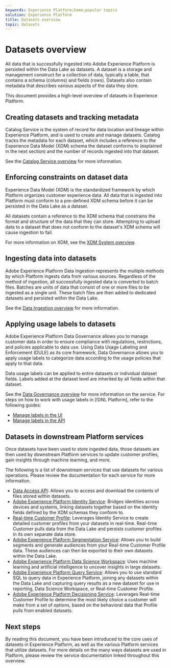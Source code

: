 ```yaml
---
keywords: Experience Platform;home;popular topics
solution: Experience Platform
title: Datasets overview
topic: datasets
---
```


# Datasets overview

All data that is successfully ingested into Adobe Experience Platform is persisted within the Data Lake as datasets. A dataset is a storage and management construct for a collection of data, typically a table, that contains a schema (columns) and fields (rows). Datasets also contain metadata that describes various aspects of the data they store. 

This document provides a high-level overview of datasets in Experience Platform.

## Creating datasets and tracking metadata

Catalog Service is the system of record for data location and lineage within Experience Platform, and is used to create and manage datasets. Catalog tracks the metadata for each dataset, which includes a reference to the Experience Data Model (XDM) schema the dataset conforms to (explained in the next section) and the number of records ingested into that dataset.

See the [Catalog Service overview](../home.md) for more information.

## Enforcing constraints on dataset data

Experience Data Model (XDM) is the standardized framework by which Platform organizes customer experience data. All data that is ingested into Platform must conform to a pre-defined XDM schema before it can be persisted in the Data Lake as a dataset.

All datasets contain a reference to the XDM schema that constrains the format and structure of the data that they can store. Attempting to upload data to a dataset that does not conform to the dataset's XDM schema will cause ingestion to fail.

For more information on XDM, see the [XDM System overview](../../xdm/home.md).

## Ingesting data into datasets

Adobe Experience Platform Data Ingestion represents the multiple methods by which Platform ingests data from various sources. Regardless of the method of ingestion, all successfully ingested data is converted to batch files. Batches are units of data that consist of one or more files to be ingested as a single unit. These batch files are then added to dedicated datasets and persisted within the Data Lake.

See the [Data Ingestion overview](../../ingestion/home.md) for more information.

## Applying usage labels to datasets

Adobe Experience Platform Data Governance allows you to manage customer data in order to ensure compliance with regulations, restrictions, and policies applicable to data use. Using Data Usage Labeling and Enforcement (DULE) as its core framework, Data Governance allows you to apply usage labels to categorize data according to the usage policies that apply to that data.

Data usage labels can be applied to entire datasets or individual dataset fields. Labels added at the dataset level are inherited by all fields within that dataset.

See the [Data Governance overview](../../data-governance/home.md) for more information on the service. For steps on how to work with usage labels in [!DNL Platform], refer to the following guides:

* [Manage labels in the UI](../../data-governance/labels/user-guide.md)
* [Manage labels in the API](../../data-governance/labels/api.md)

## Datasets in downstream Platform services

Once datasets have been used to store ingested data, those datasets are then used by downstream Platform services to update customer profiles, gain insights through machine learning, and more.

The following is a list of downstream services that use datasets for various operations. Please review the documentation for each service for more information.

* [Data Access API](../../data-access/home.md): Allows you to access and download the contents of files stored within datasets.
* [Adobe Experience Platform Identity Service](../../identity-service/home.md): Bridges identities across devices and systems, linking datasets together based on the identity fields defined by the XDM schemas they conform to.
* [Real-time Customer Profile](../../profile/home.md): Leverages Identity Service to create detailed customer profiles from your datasets in real-time. Real-time Customer pulls data from the Data Lake and persists customer profiles in its own separate data store.
* [Adobe Experience Platform Segmentation Service](../../segmentation/home.md): Allows you to build segments and generate audiences from your Real-time Customer Profile data. These audiences can then be exported to their own datasets within the Data Lake.
* [Adobe Experience Platform Data Science Workspace](../../data-science-workspace/home.md): Uses machine learning and artificial intelligence to uncover insights in large datasets.
* [Adobe Experience Platform Query Service](../../query-service/home.md): Allows you to use standard SQL to query data in Experience Platform, joining any datasets within the Data Lake and capturing query results as a new dataset for use in reporting, Data Science Workspace, or Real-time Customer Profile.
* [Adobe Experience Platform Decisioning Service](../../decisioning-service/home.md): Leverages Real-time Customer Profile to determine the most likely choice a customer will make from a set of options, based on the behavioral data that Profile pulls from enabled datasets.

## Next steps

By reading this document, you have been introduced to the core uses of datasets in Experience Platform, as well as the various Platform services that utilize datasets. For more details on the many ways datasets are used in Platform, please review the service documentation linked throughout this overview.